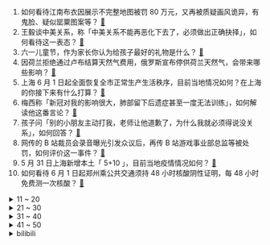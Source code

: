 1. 如何看待江南布衣因展示不完整地图被罚 80 万元，又再被质疑画风诡异，有鬼脸、疑似罂粟图案等？ [:link:](https://www.zhihu.com/question/535411301)
2. 王毅谈中美关系，称「中美关系不能再恶化下去了，必须做出正确抉择」，如何看待这一表态？ [:link:](https://www.zhihu.com/question/535428319)
3. 六一儿童节，作为家长你认为给孩子最好的礼物是什么？ [:link:](https://www.zhihu.com/question/534796122)
4. 因荷兰拒绝通过卢布结算天然气费用，俄罗斯宣布停供荷兰天然气，会带来哪些影响？ [:link:](https://www.zhihu.com/question/535392590)
5. 上海 6 月 1 日起全面恢复全市正常生产生活秩序，目前当地情况如何？在上海的你接下来有什么打算？ [:link:](https://www.zhihu.com/question/535396676)
6. 梅西称「新冠对我的影响很大，肺部留下后遗症甚至一度无法训练」，如何解读他这番言论？ [:link:](https://www.zhihu.com/question/535426826)
7. 孩子问「别的小朋友主动打我，老师让他道歉了，为什么我就必须得说没关系」，如何回答？ [:link:](https://www.zhihu.com/question/534678898)
8. 网传的 B 站裁员会录音曝光引发众议后，再传 B 站游戏事业部总监等被处罚，如何评价这一事件？ [:link:](https://www.zhihu.com/question/535232223)
9. 5 月 31 日上海新增本土「 5+10 」，目前当地疫情情况如何？ [:link:](https://www.zhihu.com/question/535549904)
10. 如何看待 6 月 1 日起郑州乘公共交通须持 48 小时核酸阴性证明，每 48 小时免费测一次核酸？ [:link:](https://www.zhihu.com/question/535272780)
<details>
<summary>11 ~ 20</summary>

11. 如何看待吉林四平市规定「两次不测核酸行拘 10 天罚款 500 并纳入失信名单」，后又删除？ [:link:](https://www.zhihu.com/question/535405807)
12. 国家统计局表示「我国经济景气水平较 4 月份有所改善」，哪些信息值得关注？ [:link:](https://www.zhihu.com/question/535390947)
13. 为什么油价这么贵还是有人不愿意换电车? [:link:](https://www.zhihu.com/question/525553049)
14. 有哪些关于六一儿童节的文案呢？ [:link:](https://www.zhihu.com/question/532368958)
15. 河北一熟食店前门卖鸭头后院卖淫，店主发现失足女出手阔绰，遂团伙违法，如何从法律角度解读？ [:link:](https://www.zhihu.com/question/535203980)
16. 招聘时，HR 为什么要让提供工资流水？ [:link:](https://www.zhihu.com/question/526775817)
17. 如何看待两部门通知称「年底前购买不超过 30 万的 2.0 升及以下排量乘用车，减半征收车辆购置税」？ [:link:](https://www.zhihu.com/question/535437728)
18. 2022年LPL的MSI决赛第五局，T1为什么弃用塔姆？ [:link:](https://www.zhihu.com/question/535161024)
19. 4 岁孩子问「星星看起来是一个点，为什么画出来是五角星？」，五角星图案是如何产生的？ [:link:](https://www.zhihu.com/question/532786870)
20. 刘畊宏边直播边打白蚁，白蚁能跑到直播间，上海白蚁泛滥怎么这么多你怎么看？ [:link:](https://www.zhihu.com/question/535217062)
</details>
<details>
<summary>21 ~ 30</summary>

21. 如果明兰长得一般甚至其貌不扬，她能赢得三位男士的好感吗？她的命运会如何？ [:link:](https://www.zhihu.com/question/530886972)
22. 医疗机构为幼女流产未强制报告被追责，「强制报告」是一项什么制度？在保护未成年人方面能发挥什么作用？ [:link:](https://www.zhihu.com/question/534834108)
23. 《原神》2.7 版本夜兰强度如何评价？ [:link:](https://www.zhihu.com/question/535415831)
24. 紫鹃试探宝玉差点害死他，贾母为什么没有惩罚紫鹃？ [:link:](https://www.zhihu.com/question/358031309)
25. 你见过的最好的友谊是什么样的？ [:link:](https://www.zhihu.com/question/535331803)
26. 日本首都圈将遇 10 年来最严重电荒，或推动核电重启进程，这将造成哪些影响？ [:link:](https://www.zhihu.com/question/535254648)
27. 你可以任意选择超能力，但只要被别人猜到就会死亡，你会选择什么超能力？ [:link:](https://www.zhihu.com/question/535360737)
28. 香港或者台湾人能一眼识别简体字吗？ [:link:](https://www.zhihu.com/question/533703066)
29. 为啥萧远山越练武功越挫，三十年卧底少林练了什么？ [:link:](https://www.zhihu.com/question/31877611)
30. 法医解剖死者后发现死者死因是法医的解剖，法医要判故意杀人罪吗？ [:link:](https://www.zhihu.com/question/534838987)
</details>
<details>
<summary>31 ~ 40</summary>

31. 如何看待近期二手劳力士价格暴跌？ [:link:](https://www.zhihu.com/question/534792587)
32. 如果纳兰嫣然没有退婚，反而和萧炎提前成婚，对整个剧情会有多大影响？ [:link:](https://www.zhihu.com/question/534715580)
33. 都说现在的消费者买车越来越不只看重「车标」了，是理智还是盲目？ [:link:](https://www.zhihu.com/question/535236537)
34. 两个女孩子结伴去西藏有什么需要注意的? [:link:](https://www.zhihu.com/question/534469310)
35. 智能汽车技术发展这么快，现在买了会后悔吗？ [:link:](https://www.zhihu.com/question/534628145)
36. 深圳楼市再现「日光盘」，239 套最低门槛 1800 万的房源 6 小时被抢空，哪些信息值得关注？ [:link:](https://www.zhihu.com/question/535292841)
37. 有适合孕妇的化妆品和护肤品牌子推荐吗？ [:link:](https://www.zhihu.com/question/313974140)
38. 徕卡为什么会与华为解约转向与小米合作？对此你的看法是什么？ [:link:](https://www.zhihu.com/question/534743958)
39. 从哪些细节可以看出孩子可能遭遇了性侵害或校园欺凌?该如何通过教育和引导进行预防？ [:link:](https://www.zhihu.com/question/534288891)
40. 5 月 31 日北京新增本土「 14+1 」，目前当地疫情情况如何？ [:link:](https://www.zhihu.com/question/535550091)
</details>
<details>
<summary>41 ~ 50</summary>

41. 上海全面恢复全市正常生产生活秩序的第一天，你是怎么度过的？有哪些不得不说的故事？ [:link:](https://www.zhihu.com/question/535549507)
42. 在小时候你最喜欢的动画片是什么？ [:link:](https://www.zhihu.com/question/367345440)
43. 国务院印发扎实稳住经济一揽子政策措施，释放了哪些信号？ [:link:](https://www.zhihu.com/question/535414582)
44. 马斯克称「中国电动车最牛」，何小鹏回应「起码还得努力10年」，中国新能源汽车现状目前到底如何？ [:link:](https://www.zhihu.com/question/535272301)
45. 距离 2022 年高考还有一周，考生应该做好哪些准备？ [:link:](https://www.zhihu.com/question/535388414)
46. 老婆刚怀孕，两人都有五险，生育险这块什么时候报？怎么报销？需要把什么材料留好？ [:link:](https://www.zhihu.com/question/440471107)
47. 如何看待 2022 年全国高考报名 1193 万人，再创历史新高？ [:link:](https://www.zhihu.com/question/535380604)
48. 海外夏季第一波热卖，中国商家怎么样了？ [:link:](https://www.zhihu.com/question/535282402)
49. 购买iPhone13还是iPhone13pro好? [:link:](https://www.zhihu.com/question/489928041)
50. 如何帮孩子进一步了解程序员的工作？讲清「程序员」到底是做什么的？ [:link:](https://www.zhihu.com/question/532884986)
</details><details>
<summary>bilibili</summary>

</details>